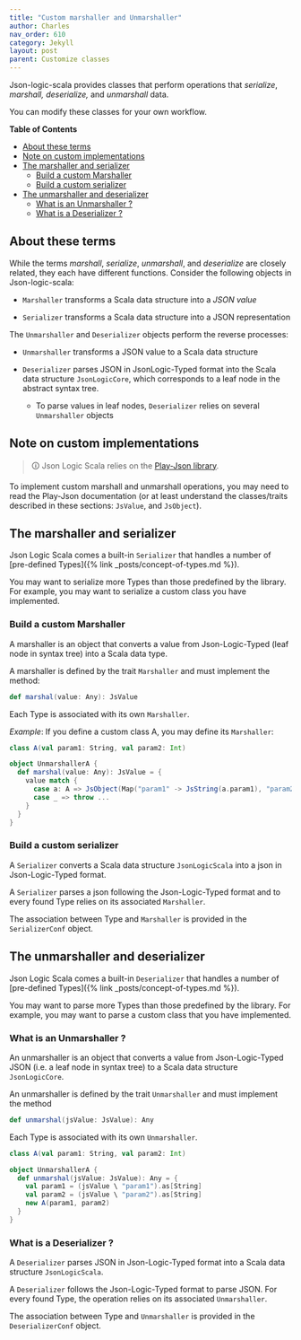 ```yaml
---
title: "Custom marshaller and Unmarshaller"
author: Charles
nav_order: 610
category: Jekyll
layout: post
parent: Customize classes
---
```


Json-logic-scala provides classes that perform operations that _serialize_,
_marshall,_ _deserialize,_ and _unmarshall_ data.

You can modify these classes for your own workflow.

**Table of Contents**

- [About these terms](#about-these-terms)
- [Note on custom implementations](#note-on-custom-implementations)
- [The marshaller and serializer](#the-marshaller-and-serializer)
    - [Build a custom Marshaller](#build-a-custom-marshaller)
    - [Build a custom serializer](#build-a-custom-serializer)
- [The unmarshaller and deserializer](#the-unmarshaller-and-deserializer)
    - [What is an Unmarshaller ?](#what-is-an-unmarshaller-)
    - [What is a Deserializer ?](#what-is-a-deserializer-)

<!-- markdown-toc end -->

## About these terms

While the terms _marshall_, _serialize_, _unmarshall_, and _deserialize_ are closely
related, they each have different functions. Consider the following objects
in Json-logic-scala:

* `Marshaller` transforms a Scala data structure into a _JSON value_

* `Serializer` transforms a Scala data structure into a JSON representation

The `Unmarshaller` and `Deserializer` objects perform the reverse processes:

* `Unmarshaller` transforms a JSON value to a Scala data structure

* `Deserializer` parses JSON in JsonLogic-Typed format into the Scala data structure
`JsonLogicCore`, which corresponds to a leaf node in the abstract syntax tree.
    * To parse values in leaf nodes, `Deserializer` relies on several `Unmarshaller` objects

## Note on custom implementations

> &#128712;
> Json Logic Scala relies on the [Play-Json library](https://github.com/playframework/play-json).

To implement custom marshall and unmarshall operations, you may need to read the
Play-Json documentation (or at least understand the classes/traits described
in these sections: `JsValue`, and `JsObject`).

## The marshaller and serializer

Json Logic Scala comes a built-in `Serializer` that handles a number of
[pre-defined Types]({% link _posts/concept-of-types.md %}).

You may want to serialize more Types than those predefined by the library. For example,
you may want to serialize a custom class you have implemented.

### Build a custom Marshaller

A marshaller is an object that converts a value from Json-Logic-Typed
(leaf node in syntax tree) into a Scala data type.

A marshaller is defined by the trait `Marshaller` and must implement the method:

```scala
def marshal(value: Any): JsValue
```

Each Type is associated with its own `Marshaller`.

*Example*:
If you define a custom class A, you may define its `Marshaller`:

```scala
class A(val param1: String, val param2: Int)

object UnmarshallerA {
  def marshal(value: Any): JsValue = {
    value match {
      case a: A => JsObject(Map("param1" -> JsString(a.param1), "param2" -> JsNumber(a.param2)))
      case _ => throw ...
    }
  }
}
```

### Build a custom serializer

A `Serializer` converts a Scala data structure `JsonLogicScala` into a json in Json-Logic-Typed format.

A `Serializer` parses a json following the Json-Logic-Typed format and to every found Type
relies on its associated `Marshaller`.

The association between Type and `Marshaller` is provided in the `SerializerConf` object.

## The unmarshaller and deserializer


Json Logic Scala comes a built-in `Deserializer` that handles a number of
[pre-defined Types]({% link _posts/concept-of-types.md %}).

You may want to parse more Types than those predefined by the library. For example,
you may want to parse a custom class that you have implemented.

### What is an Unmarshaller ?

An unmarshaller is an object that converts a value from Json-Logic-Typed JSON
(i.e. a leaf node in syntax tree) to a Scala data structure `JsonLogicCore`.

An unmarshaller is defined by the trait `Unmarshaller` and must implement the
method

```scala
def unmarshal(jsValue: JsValue): Any
```

Each Type is associated with its own `Unmarshaller`.

```scala
class A(val param1: String, val param2: Int)

object UnmarshallerA {
  def unmarshal(jsValue: JsValue): Any = {
    val param1 = (jsValue \ "param1").as[String]
    val param2 = (jsValue \ "param2").as[String]
    new A(param1, param2)
  }
}
```

### What is a Deserializer ?

A `Deserializer` parses JSON in Json-Logic-Typed format into a Scala data structure `JsonLogicScala`.

A `Deserializer` follows the Json-Logic-Typed format to parse JSON.
For every found Type, the operation relies on its associated `Unmarshaller`.

The association between Type and `Unmarshaller` is provided in the `DeserializerConf` object.
